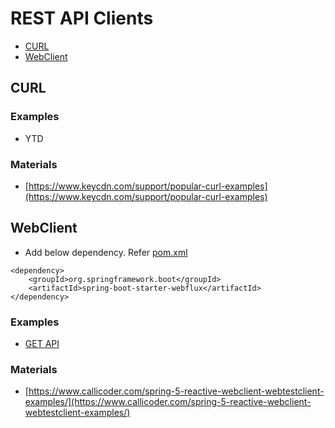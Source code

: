 # REST API Clients
* [CURL](curl)
* [WebClient](#webClient)

## CURL
### Examples
* YTD
### Materials
* [https://www.keycdn.com/support/popular-curl-examples](https://www.keycdn.com/support/popular-curl-examples)

## WebClient
* Add below dependency. Refer [pom.xml](pom.xml)
```
<dependency>
	<groupId>org.springframework.boot</groupId>
	<artifactId>spring-boot-starter-webflux</artifactId>
</dependency>
```
### Examples
* [GET API](src/test/java/com/web/client/GetControllerTest.java)

### Materials
* [https://www.callicoder.com/spring-5-reactive-webclient-webtestclient-examples/](https://www.callicoder.com/spring-5-reactive-webclient-webtestclient-examples/)